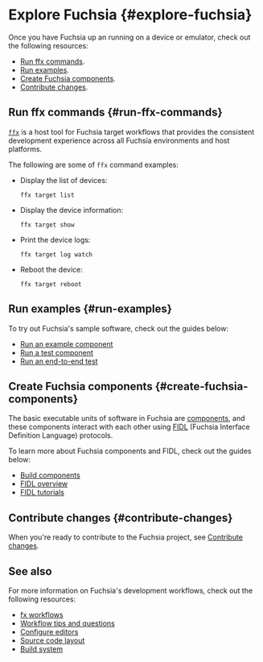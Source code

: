 # Explore Fuchsia {#explore-fuchsia}

Once you have Fuchsia up an running on a device or emulator,
check out the following resources:

*  [Run ffx commands](#run-ffx-commands).
*  [Run examples](#run-examples).
*  [Create Fuchsia components](#create-fuchsia-components).
*  [Contribute changes](#contribute-changes).

## Run ffx commands {#run-ffx-commands}

[`ffx`][ffx-overview] is a host tool for Fuchsia target workflows that
provides the consistent development experience across all Fuchsia environments
and host platforms.

The following are some of `ffx` command examples:

*   Display the list of devices:

    ```posix-terminal
    ffx target list
    ```

*   Display the device information:

    ```posix-terminal
    ffx target show
    ```

*   Print the device logs:

    ```posix-terminal
    ffx target log watch
    ```

*   Reboot the device:

    ```posix-terminal
    ffx target reboot
    ```

## Run examples {#run-examples}

To try out Fuchsia's sample software, check out the guides below:

*   [Run an example component](/docs/development/run/run-examples.md)
*   [Run a test component](/docs/development/run/run-test-component.md)
*   [Run an end-to-end test](/docs/development/testing/run_an_end_to_end_test.md)

## Create Fuchsia components {#create-fuchsia-components}

The basic executable units of software in Fuchsia are
[components](/docs/concepts/components/v2), and these components interact
with each other using [FIDL](/docs/concepts/fidl/overview.md)
(Fuchsia Interface Definition Language) protocols.

To learn more about Fuchsia components and FIDL, check out the guides below:

*   [Build components](/docs/development/components/build.md)
*   [FIDL overview](/docs/development/languages/fidl/README.md)
*   [FIDL tutorials](/docs/development/languages/fidl/tutorials/overview.md)

## Contribute changes {#contribute-changes}

When you're ready to contribute to the Fuchsia project,
see [Contribute changes][contribute-changes].

## See also

For more information on Fuchsia's development workflows,
check out the following resources:

*   [fx workflows](/docs/development/build/fx.md)
*   [Workflow tips and questions](/docs/development/source_code/workflow_tips_and_faq.md)
*   [Configure editors](/docs/development/editors/)
*   [Source code layout](/docs/concepts/source_code/layout.md)
*   [Build system](/docs/concepts/build_system/index.md)

<!-- Reference links -->

[components]: /docs/concepts/components/v2
[run-examples]: /docs/development/run/run-examples.md
[ffx-overview]: /docs/development/tools/ffx/overview.md
[fidl]: /docs/development/languages/fidl
[fidl-tutorials]: /docs/development/languages/fidl/tutorials/overview.md
[fidl-concepts]: /docs/concepts/fidl/overview.md
[run-fuchsia-tests]: /docs/development/testing/run_fuchsia_tests.md
[scenic]: /docs/concepts/graphics/scenic/scenic.md
[contribute-changes]: /docs/development/source_code/contribute_changes.md

